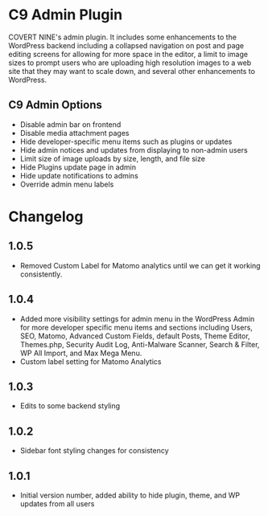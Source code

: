 # C9 Admin Plugin
COVERT NINE's admin plugin. It includes some enhancements to the WordPress backend including a collapsed navigation on post and page editing screens for allowing for more space in the editor, a limit to image sizes to prompt users who are uploading high resolution images to a web site that they may want to scale down, and several other enhancements to WordPress.

## C9 Admin Options
- Disable admin bar on frontend
- Disable media attachment pages
- Hide developer-specific menu items such as plugins or updates
- Hide admin notices and updates from displaying to non-admin users
- Limit size of image uploads by size, length, and file size
- Hide Plugins update page in admin
- Hide update notifications to admins
- Override admin menu labels

# Changelog
## 1.0.5
- Removed Custom Label for Matomo analytics until we can get it working consistently.

## 1.0.4
- Added more visibility settings for admin menu in the WordPress Admin for more developer specific menu items and sections including Users, SEO, Matomo, Advanced Custom Fields, default Posts, Theme Editor, Themes.php, Security Audit Log, Anti-Malware Scanner, Search & Filter, WP All Import, and Max Mega Menu.
- Custom label setting for Matomo Analytics

## 1.0.3
- Edits to some backend styling

## 1.0.2
- Sidebar font styling changes for consistency

## 1.0.1
- Initial version number, added ability to hide plugin, theme, and WP updates from all users

